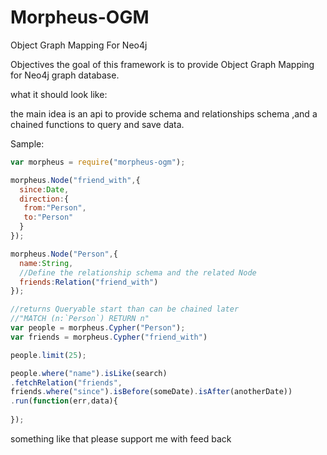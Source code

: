 Morpheus-OGM
============

Object Graph Mapping For Neo4j 

Objectives
the goal of this framework is to provide Object Graph Mapping for Neo4j graph database.

what it should look like:

the main idea is an api to provide schema and relationships schema ,and a chained functions to query and save data.

Sample:
```js
var morpheus = require("morpheus-ogm");

morpheus.Node("friend_with",{
  since:Date,
  direction:{
   from:"Person",
   to:"Person"
  }
});

morpheus.Node("Person",{
  name:String,
  //Define the relationship schema and the related Node
  friends:Relation("friend_with")
});

//returns Queryable start than can be chained later 
//"MATCH (n:`Person`) RETURN n"
var people = morpheus.Cypher("Person");
var friends = morpheus.Cypher("friend_with")

people.limit(25);

people.where("name").isLike(search)
.fetchRelation("friends",
friends.where("since").isBefore(someDate).isAfter(anotherDate))
.run(function(err,data){
  
});
```
something like that 
please support me with feed back
